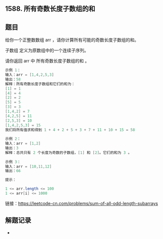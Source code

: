 ## 1588. 所有奇数长度子数组的和

## 题目

给你一个正整数数组 arr ，请你计算所有可能的奇数长度子数组的和。

子数组 定义为原数组中的一个连续子序列。

请你返回 arr 中 所有奇数长度子数组的和 。

```java
示例 1：
输入：arr = [1,4,2,5,3]
输出：58
解释：所有奇数长度子数组和它们的和为：
[1] = 1
[4] = 4
[2] = 2
[5] = 5
[3] = 3
[1,4,2] = 7
[4,2,5] = 11
[2,5,3] = 10
[1,4,2,5,3] = 15
我们将所有值求和得到 1 + 4 + 2 + 5 + 3 + 7 + 11 + 10 + 15 = 58
    
示例 2：
输入：arr = [1,2]
输出：3
解释：总共只有 2 个长度为奇数的子数组，[1] 和 [2]。它们的和为 3 。
    
示例 3：
输入：arr = [10,11,12]
输出：66
```

```java
提示：

1 <= arr.length <= 100
1 <= arr[i] <= 1000
```



链接：https://leetcode-cn.com/problems/sum-of-all-odd-length-subarrays


## 解题记录

+ 


